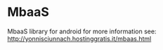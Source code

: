 # MbaaS
MbaaS library for android
for more information see: http://yonnisciunnach.hostinggratis.it/mbaas.html
